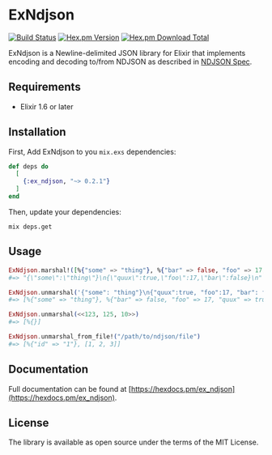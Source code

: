 # ExNdjson

[![Build Status](https://travis-ci.org/amrfaissal/ex_ndjson.svg?branch=master)](https://travis-ci.org/amrfaissal/ex_ndjson)
[![Hex.pm Version](https://img.shields.io/hexpm/v/ex_ndjson.svg?style=flat-square)](https://hex.pm/packages/ex_ndjson)
[![Hex.pm Download Total](https://img.shields.io/hexpm/dt/ex_ndjson.svg?style=flat-square)](https://hex.pm/packages/ex_ndjson)

ExNdjson is a Newline-delimited JSON library for Elixir that implements encoding and decoding to/from NDJSON as described in [NDJSON Spec](https://github.com/ndjson/ndjson-spec).

## Requirements

- Elixir 1.6 or later

## Installation

First, Add ExNdjson to you `mix.exs` dependencies:

```elixir
def deps do
  [
    {:ex_ndjson, "~> 0.2.1"}
  ]
end
```

Then, update your dependencies:

```shell
mix deps.get
```

## Usage

```elixir
ExNdjson.marshal!([%{"some" => "thing"}, %{"bar" => false, "foo" => 17, "quux" => true}])
#=> "{\"some\":\"thing\"}\n{\"quux\":true,\"foo\":17,\"bar\":false}\n"

ExNdjson.unmarshal('{"some": "thing"}\n{"quux":true, "foo":17, "bar": false}\r\n')
#=> [%{"some" => "thing"}, %{"bar" => false, "foo" => 17, "quux" => true}]

ExNdjson.unmarshal(<<123, 125, 10>>)
#=> [%{}]

ExNdjson.unmarshal_from_file!("/path/to/ndjson/file")
#=> [%{"id" => "1"}, [1, 2, 3]]
```

## Documentation

Full documentation can be found at [https://hexdocs.pm/ex_ndjson](https://hexdocs.pm/ex_ndjson).

## License

The library is available as open source under the terms of the MIT License.
